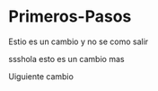 # Primeros-Pasos
Estio es un cambio y no se como salir




ssshola esto es un cambio mas

Uiguiente cambio 
